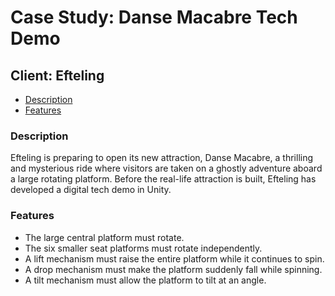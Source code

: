 # Case Study: Danse Macabre Tech Demo
## Client: Efteling

- [Description](#description)
- [Features](#features)

### Description
Efteling is preparing to open its new attraction, Danse Macabre, a thrilling and mysterious ride where visitors are taken on a ghostly adventure aboard a large rotating platform. Before the real-life attraction is built, Efteling has developed a digital tech demo in Unity.

### Features
- The large central platform must rotate.
- The six smaller seat platforms must rotate independently.
- A lift mechanism must raise the entire platform while it continues to spin.
- A drop mechanism must make the platform suddenly fall while spinning.
- A tilt mechanism must allow the platform to tilt at an angle.
